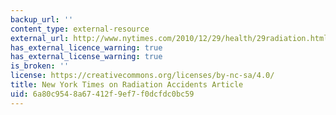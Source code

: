 ```yaml
---
backup_url: ''
content_type: external-resource
external_url: http://www.nytimes.com/2010/12/29/health/29radiation.html?_r=3&
has_external_licence_warning: true
has_external_license_warning: true
is_broken: ''
license: https://creativecommons.org/licenses/by-nc-sa/4.0/
title: New York Times on Radiation Accidents Article
uid: 6a80c954-8a67-412f-9ef7-f0dcfdc0bc59
---
```

